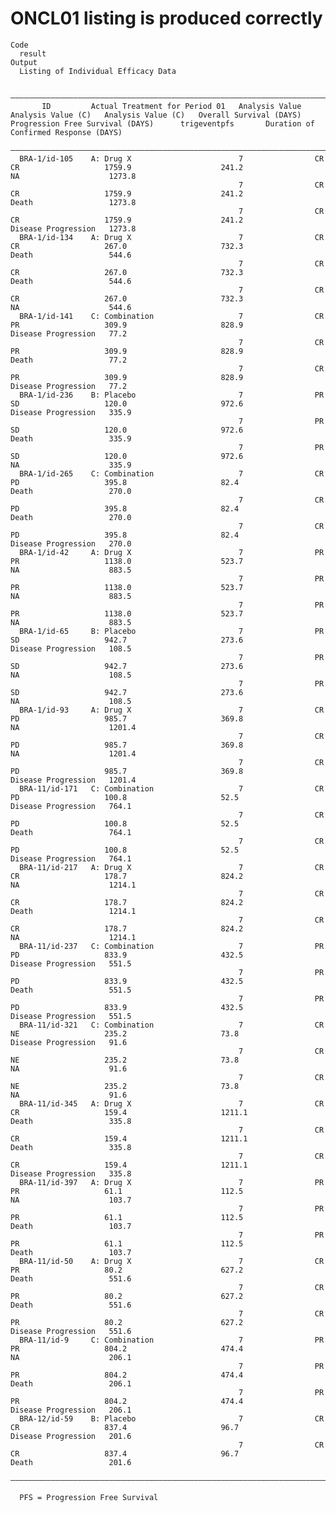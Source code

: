 # ONCL01 listing is produced correctly

    Code
      result
    Output
      Listing of Individual Efficacy Data
      
      ————————————————————————————————————————————————————————————————————————————————————————————————————————————————————————————————————————————————————————————————————————————————————————————————————————————————————————————————————
           ID         Actual Treatment for Period 01   Analysis Value   Analysis Value (C)   Analysis Value (C)   Overall Survival (DAYS)   Progression Free Survival (DAYS)      trigeventpfs       Duration of Confirmed Response (DAYS)
      ————————————————————————————————————————————————————————————————————————————————————————————————————————————————————————————————————————————————————————————————————————————————————————————————————————————————————————————————————
      BRA-1/id-105    A: Drug X                        7                CR                   CR                   1759.9                    241.2                              NA                    1273.8                               
                                                       7                CR                   CR                   1759.9                    241.2                              Death                 1273.8                               
                                                       7                CR                   CR                   1759.9                    241.2                              Disease Progression   1273.8                               
      BRA-1/id-134    A: Drug X                        7                CR                   CR                   267.0                     732.3                              Death                 544.6                                
                                                       7                CR                   CR                   267.0                     732.3                              Death                 544.6                                
                                                       7                CR                   CR                   267.0                     732.3                              NA                    544.6                                
      BRA-1/id-141    C: Combination                   7                CR                   PR                   309.9                     828.9                              Disease Progression   77.2                                 
                                                       7                CR                   PR                   309.9                     828.9                              Death                 77.2                                 
                                                       7                CR                   PR                   309.9                     828.9                              Disease Progression   77.2                                 
      BRA-1/id-236    B: Placebo                       7                PR                   SD                   120.0                     972.6                              Disease Progression   335.9                                
                                                       7                PR                   SD                   120.0                     972.6                              Death                 335.9                                
                                                       7                PR                   SD                   120.0                     972.6                              NA                    335.9                                
      BRA-1/id-265    C: Combination                   7                CR                   PD                   395.8                     82.4                               Death                 270.0                                
                                                       7                CR                   PD                   395.8                     82.4                               Death                 270.0                                
                                                       7                CR                   PD                   395.8                     82.4                               Disease Progression   270.0                                
      BRA-1/id-42     A: Drug X                        7                PR                   PR                   1138.0                    523.7                              NA                    883.5                                
                                                       7                PR                   PR                   1138.0                    523.7                              NA                    883.5                                
                                                       7                PR                   PR                   1138.0                    523.7                              NA                    883.5                                
      BRA-1/id-65     B: Placebo                       7                PR                   SD                   942.7                     273.6                              Disease Progression   108.5                                
                                                       7                PR                   SD                   942.7                     273.6                              NA                    108.5                                
                                                       7                PR                   SD                   942.7                     273.6                              NA                    108.5                                
      BRA-1/id-93     A: Drug X                        7                CR                   PD                   985.7                     369.8                              NA                    1201.4                               
                                                       7                CR                   PD                   985.7                     369.8                              NA                    1201.4                               
                                                       7                CR                   PD                   985.7                     369.8                              Disease Progression   1201.4                               
      BRA-11/id-171   C: Combination                   7                CR                   PD                   100.8                     52.5                               Disease Progression   764.1                                
                                                       7                CR                   PD                   100.8                     52.5                               Death                 764.1                                
                                                       7                CR                   PD                   100.8                     52.5                               Disease Progression   764.1                                
      BRA-11/id-217   A: Drug X                        7                CR                   CR                   178.7                     824.2                              NA                    1214.1                               
                                                       7                CR                   CR                   178.7                     824.2                              Death                 1214.1                               
                                                       7                CR                   CR                   178.7                     824.2                              NA                    1214.1                               
      BRA-11/id-237   C: Combination                   7                PR                   PD                   833.9                     432.5                              Disease Progression   551.5                                
                                                       7                PR                   PD                   833.9                     432.5                              Death                 551.5                                
                                                       7                PR                   PD                   833.9                     432.5                              Disease Progression   551.5                                
      BRA-11/id-321   C: Combination                   7                CR                   NE                   235.2                     73.8                               Disease Progression   91.6                                 
                                                       7                CR                   NE                   235.2                     73.8                               NA                    91.6                                 
                                                       7                CR                   NE                   235.2                     73.8                               NA                    91.6                                 
      BRA-11/id-345   A: Drug X                        7                CR                   CR                   159.4                     1211.1                             Death                 335.8                                
                                                       7                CR                   CR                   159.4                     1211.1                             Death                 335.8                                
                                                       7                CR                   CR                   159.4                     1211.1                             Disease Progression   335.8                                
      BRA-11/id-397   A: Drug X                        7                PR                   PR                   61.1                      112.5                              NA                    103.7                                
                                                       7                PR                   PR                   61.1                      112.5                              Death                 103.7                                
                                                       7                PR                   PR                   61.1                      112.5                              Death                 103.7                                
      BRA-11/id-50    A: Drug X                        7                CR                   PR                   80.2                      627.2                              Death                 551.6                                
                                                       7                CR                   PR                   80.2                      627.2                              Death                 551.6                                
                                                       7                CR                   PR                   80.2                      627.2                              Disease Progression   551.6                                
      BRA-11/id-9     C: Combination                   7                PR                   PR                   804.2                     474.4                              NA                    206.1                                
                                                       7                PR                   PR                   804.2                     474.4                              Death                 206.1                                
                                                       7                PR                   PR                   804.2                     474.4                              Disease Progression   206.1                                
      BRA-12/id-59    B: Placebo                       7                CR                   CR                   837.4                     96.7                               Disease Progression   201.6                                
                                                       7                CR                   CR                   837.4                     96.7                               Death                 201.6                                
      ————————————————————————————————————————————————————————————————————————————————————————————————————————————————————————————————————————————————————————————————————————————————————————————————————————————————————————————————————
      
      PFS = Progression Free Survival


